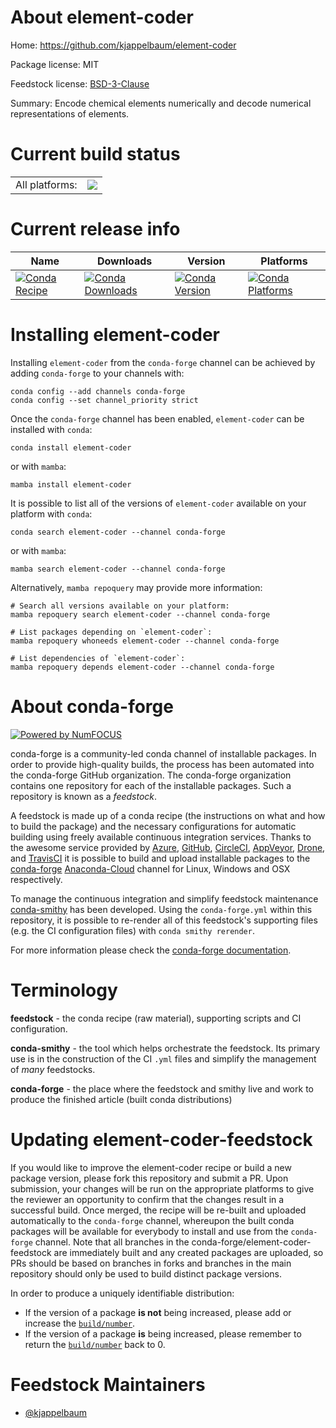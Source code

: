 About element-coder
===================

Home: https://github.com/kjappelbaum/element-coder

Package license: MIT

Feedstock license: [BSD-3-Clause](https://github.com/conda-forge/element-coder-feedstock/blob/main/LICENSE.txt)

Summary: Encode chemical elements numerically and decode numerical representations of elements.

Current build status
====================


<table><tr><td>All platforms:</td>
    <td>
      <a href="https://dev.azure.com/conda-forge/feedstock-builds/_build/latest?definitionId=17143&branchName=main">
        <img src="https://dev.azure.com/conda-forge/feedstock-builds/_apis/build/status/element-coder-feedstock?branchName=main">
      </a>
    </td>
  </tr>
</table>

Current release info
====================

| Name | Downloads | Version | Platforms |
| --- | --- | --- | --- |
| [![Conda Recipe](https://img.shields.io/badge/recipe-element--coder-green.svg)](https://anaconda.org/conda-forge/element-coder) | [![Conda Downloads](https://img.shields.io/conda/dn/conda-forge/element-coder.svg)](https://anaconda.org/conda-forge/element-coder) | [![Conda Version](https://img.shields.io/conda/vn/conda-forge/element-coder.svg)](https://anaconda.org/conda-forge/element-coder) | [![Conda Platforms](https://img.shields.io/conda/pn/conda-forge/element-coder.svg)](https://anaconda.org/conda-forge/element-coder) |

Installing element-coder
========================

Installing `element-coder` from the `conda-forge` channel can be achieved by adding `conda-forge` to your channels with:

```
conda config --add channels conda-forge
conda config --set channel_priority strict
```

Once the `conda-forge` channel has been enabled, `element-coder` can be installed with `conda`:

```
conda install element-coder
```

or with `mamba`:

```
mamba install element-coder
```

It is possible to list all of the versions of `element-coder` available on your platform with `conda`:

```
conda search element-coder --channel conda-forge
```

or with `mamba`:

```
mamba search element-coder --channel conda-forge
```

Alternatively, `mamba repoquery` may provide more information:

```
# Search all versions available on your platform:
mamba repoquery search element-coder --channel conda-forge

# List packages depending on `element-coder`:
mamba repoquery whoneeds element-coder --channel conda-forge

# List dependencies of `element-coder`:
mamba repoquery depends element-coder --channel conda-forge
```


About conda-forge
=================

[![Powered by
NumFOCUS](https://img.shields.io/badge/powered%20by-NumFOCUS-orange.svg?style=flat&colorA=E1523D&colorB=007D8A)](https://numfocus.org)

conda-forge is a community-led conda channel of installable packages.
In order to provide high-quality builds, the process has been automated into the
conda-forge GitHub organization. The conda-forge organization contains one repository
for each of the installable packages. Such a repository is known as a *feedstock*.

A feedstock is made up of a conda recipe (the instructions on what and how to build
the package) and the necessary configurations for automatic building using freely
available continuous integration services. Thanks to the awesome service provided by
[Azure](https://azure.microsoft.com/en-us/services/devops/), [GitHub](https://github.com/),
[CircleCI](https://circleci.com/), [AppVeyor](https://www.appveyor.com/),
[Drone](https://cloud.drone.io/welcome), and [TravisCI](https://travis-ci.com/)
it is possible to build and upload installable packages to the
[conda-forge](https://anaconda.org/conda-forge) [Anaconda-Cloud](https://anaconda.org/)
channel for Linux, Windows and OSX respectively.

To manage the continuous integration and simplify feedstock maintenance
[conda-smithy](https://github.com/conda-forge/conda-smithy) has been developed.
Using the ``conda-forge.yml`` within this repository, it is possible to re-render all of
this feedstock's supporting files (e.g. the CI configuration files) with ``conda smithy rerender``.

For more information please check the [conda-forge documentation](https://conda-forge.org/docs/).

Terminology
===========

**feedstock** - the conda recipe (raw material), supporting scripts and CI configuration.

**conda-smithy** - the tool which helps orchestrate the feedstock.
                   Its primary use is in the construction of the CI ``.yml`` files
                   and simplify the management of *many* feedstocks.

**conda-forge** - the place where the feedstock and smithy live and work to
                  produce the finished article (built conda distributions)


Updating element-coder-feedstock
================================

If you would like to improve the element-coder recipe or build a new
package version, please fork this repository and submit a PR. Upon submission,
your changes will be run on the appropriate platforms to give the reviewer an
opportunity to confirm that the changes result in a successful build. Once
merged, the recipe will be re-built and uploaded automatically to the
`conda-forge` channel, whereupon the built conda packages will be available for
everybody to install and use from the `conda-forge` channel.
Note that all branches in the conda-forge/element-coder-feedstock are
immediately built and any created packages are uploaded, so PRs should be based
on branches in forks and branches in the main repository should only be used to
build distinct package versions.

In order to produce a uniquely identifiable distribution:
 * If the version of a package **is not** being increased, please add or increase
   the [``build/number``](https://docs.conda.io/projects/conda-build/en/latest/resources/define-metadata.html#build-number-and-string).
 * If the version of a package **is** being increased, please remember to return
   the [``build/number``](https://docs.conda.io/projects/conda-build/en/latest/resources/define-metadata.html#build-number-and-string)
   back to 0.

Feedstock Maintainers
=====================

* [@kjappelbaum](https://github.com/kjappelbaum/)

